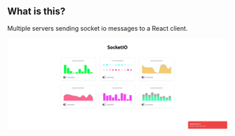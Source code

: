 ## What is this?

Multiple servers sending socket io messages to a React client.

![screenshot](./img/screenshot.png)
